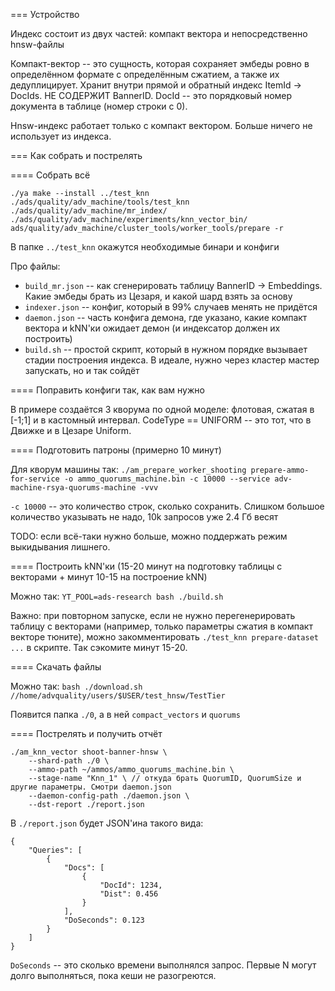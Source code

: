 === Устройство

Индекс состоит из двух частей: компакт вектора и непосредственно hnsw-файлы

Компакт-вектор -- это сущность, которая сохраняет эмбеды ровно в определённом формате с определённым сжатием, а также их дедуплицирует. Хранит внутри прямой и обратный индекс ItemId -> DocIds. НЕ СОДЕРЖИТ BannerID. DocId -- это порядковый номер документа в таблице (номер строки с 0).

Hnsw-индекс работает только с компакт вектором. Больше ничего не использует из индекса.

=== Как собрать и пострелять

==== Собрать всё

`./ya make --install ../test_knn ./ads/quality/adv_machine/tools/test_knn ./ads/quality/adv_machine/mr_index/ ./ads/quality/adv_machine/experiments/knn_vector_bin/ ads/quality/adv_machine/cluster_tools/worker_tools/prepare -r`

В папке `../test_knn` окажутся необходимые бинари и конфиги

Про файлы:
* `build_mr.json` -- как сгенерировать таблицу BannerID -> Embeddings. Какие эмбеды брать из Цезаря, и какой шард взять за основу
* `indexer.json` -- конфиг, который в 99% случаев менять не придётся
* `daemon.json` -- часть конфига демона, где указано, какие компакт вектора и kNN'ки ожидает демон (и индексатор должен их построить)
* `build.sh` -- простой скрипт, который в нужном порядке вызывает стадии построения индекса. В идеале, нужно через кластер мастер запускать, но и так сойдёт

==== Поправить конфиги так, как вам нужно

В примере создаётся 3 кворума по одной моделе: флотовая, сжатая в [-1;1] и в кастомный интервал. CodeType == UNIFORM -- это тот, что в Движке и в Цезаре Uniform.

==== Подготовить патроны (примерно 10 минут)

Для кворум машины так: `./am_prepare_worker_shooting prepare-ammo-for-service -o ammo_quorums_machine.bin -c 10000 --service adv-machine-rsya-quorums-machine -vvv`

`-c 10000` -- это количество строк, сколько сохранить. Слишком большое количество указывать не надо, 10k запросов уже 2.4 Гб весят

TODO: если всё-таки нужно больше, можно поддержать режим выкидывания лишнего.

==== Построить kNN'ки (15-20 минут на подготовку таблицы с векторами + минут 10-15 на построение kNN)

Можно так: `YT_POOL=ads-research bash ./build.sh`

Важно: при повторном запуске, если не нужно перегенерировать таблицу с векторами (например, только параметры сжатия в компакт векторе тюните), можно закомментировать `./test_knn prepare-dataset ...` в скрипте. Так сэкомите минут 15-20.

==== Скачать файлы

Можно так: `bash ./download.sh //home/advquality/users/$USER/test_hnsw/TestTier`

Появится папка `./0`, а в ней `compact_vectors` и `quorums`

==== Пострелять и получить отчёт

```
./am_knn_vector shoot-banner-hnsw \
    --shard-path ./0 \
    --ammo-path ~/ammos/ammo_quorums_machine.bin \
    --stage-name "Knn_1" \ // откуда брать QuorumID, QuorumSize и другие параметры. Смотри daemon.json
    --daemon-config-path ./daemon.json \
    --dst-report ./report.json
```

В `./report.json` будет JSON'ина такого вида:

```
{
    "Queries": [
        {
            "Docs": [
                {
                    "DocId": 1234,
                    "Dist": 0.456
                }
            ],
            "DoSeconds": 0.123
        }
    ]
}
```

`DoSeconds` -- это сколько времени выполнялся запрос. Первые N могут долго выполняться, пока кеши не разогреются.
